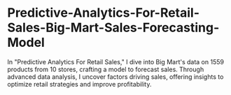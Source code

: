 # Predictive-Analytics-For-Retail-Sales-Big-Mart-Sales-Forecasting-Model
In "Predictive Analytics For Retail Sales," I dive into Big Mart's data on 1559 products from 10 stores, crafting a model to forecast sales. Through advanced data analysis, I uncover factors driving sales, offering insights to optimize retail strategies and improve profitability.
